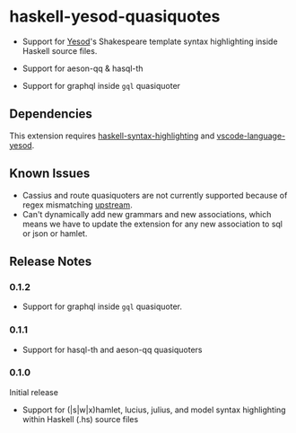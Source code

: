 # haskell-yesod-quasiquotes

- Support for [Yesod](https://www.yesodweb.com/)'s Shakespeare template syntax highlighting inside Haskell source files.

- Support for aeson-qq & hasql-th

- Support for graphql inside `gql` quasiquoter

## Dependencies

This extension requires
[haskell-syntax-highlighting](https://github.com/JustusAdam/language-haskell)
and
[vscode-language-yesod](https://github.com/e-bigmoon/vscode-language-yesod).

## Known Issues

- Cassius and route quasiquoters are not currently supported because of regex mismatching [upstream](https://github.com/e-bigmoon/vscode-language-yesod).
- Can't dynamically add new grammars and new associations, which means we have to update the
  extension for any new association to sql or json or hamlet.

## Release Notes

### 0.1.2

- Support for graphql inside `gql` quasiquoter.

### 0.1.1

- Support for hasql-th and aeson-qq quasiquoters

### 0.1.0

Initial release
  - Support for (|s|w|x)hamlet, lucius, julius, and model syntax highlighting within Haskell (.hs) source files
